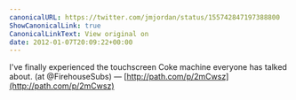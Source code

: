 ```yaml
---
canonicalURL: https://twitter.com/jmjordan/status/155742847197388800
ShowCanonicalLink: true
CanonicalLinkText: View original on
date: 2012-01-07T20:09:22+00:00
---
```

I've finally experienced the touchscreen Coke machine everyone has talked about. (at @FirehouseSubs) — [http://path.com/p/2mCwsz](http://path.com/p/2mCwsz)